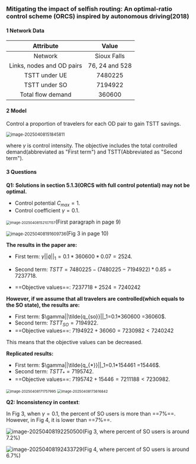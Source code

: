 ### Mitigating the impact of selfish routing: An optimal-ratio control  scheme (ORCS) inspired by autonomous driving(2018)

#### 1 Network Data

|         Attribute         |     Value      |
| :-----------------------: | :------------: |
|          Network          |  Sioux Falls   |
| Links, nodes and OD pairs | 76, 24 and 528 |
|       TSTT under UE       |    7480225     |
|       TSTT under SO       |    7194922     |
|     Total flow demand     |     360600     |

#### 2 Model

Control a proportion of travelers for each OD pair to gain TSTT savings.

<img src="C:\Users\DELL\AppData\Roaming\Typora\typora-user-images\image-20250408151845811.png" alt="image-20250408151845811" style="zoom: 80%;" />

where $\gamma$ is control intensity. The objective includes the total controlled demand(abbreviated as "First term") and TSTT(Abbreviated as "Second term").

#### 3 Questions

**Q1: Solutions in section 5.1.3(ORCS with full control potential) may not be optimal.**

+ Control potential $C_{max}=1$.
+ Control coefficient $\gamma=0.1$.

<img src="C:\Users\DELL\AppData\Roaming\Typora\typora-user-images\image-20250408152107157.png" alt="image-20250408152107157" style="zoom: 67%;" />(First paragraph in page 9)

<img src="C:\Users\DELL\AppData\Roaming\Typora\typora-user-images\image-20250408191609736.png" alt="image-20250408191609736" style="zoom: 80%;" />(Fig 3 in page 10)



**The results in the paper are:**

+ First term: $\gamma||\tilde{q}||_1=0.1*360600*0.07 =2524$.

+ Second term: $TSTT=7480225-(7480225-7194922)*0.85=7237718$.
+ ==Objective values==: $7237718+2524=7240242$

**However, if we assume that all travelers are controlled(which equals to the SO state), the results are:**

+ First term: $\gamma||\tilde{q_{so}}||_1=0.1*360600 =36060$.
+ Second term: $TSTT_{SO}=7194922$.
+ ==Objective values==: $7194922+36060=7230982<7240242$

This means that the objective values can be decreased.

**Replicated results:**

+ First term: $\gamma||\tilde{q_{*}}||_1=0.1*154461 =15446$.
+ Second term: $TSTT_{*}=7195742$.
+ ==Objective values==: $7195742+15446=7211188<7230982$.

<img src="C:\Users\DELL\AppData\Roaming\Typora\typora-user-images\image-20250408171757995.png" alt="image-20250408171757995" style="zoom:67%;" />

<img src="C:\Users\DELL\AppData\Roaming\Typora\typora-user-images\image-20250408173616842.png" alt="image-20250408173616842" style="zoom:67%;" />

**Q2: Inconsistency in context**:

In Fig 3, when $\gamma=0.1$, the percent of SO users is more than ==7%==. However, in Fig 4, it is lower than ==7%==.

![image-20250408192250500](C:\Users\DELL\AppData\Roaming\Typora\typora-user-images\image-20250408192250500.png)(Fig 3, where percent of SO users is around 7.2%)

![image-20250408192433729](C:\Users\DELL\AppData\Roaming\Typora\typora-user-images\image-20250408192433729.png)(Fig 4, where percent of SO users is around 6.7%)